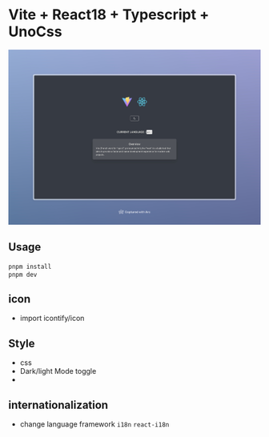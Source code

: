 # Vite + React18 + Typescript + UnoCss

![Screenshot](/src/assets/screenShot.jpeg)

## Usage

```
pnpm install
pnpm dev
```

## icon

- import icontify/icon

## Style

- css
- Dark/light Mode toggle
-

## internationalization

- change language framework `i18n` `react-i18n`
